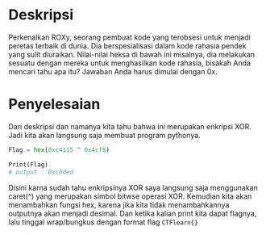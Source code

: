 # Deskripsi
Perkenalkan ROXy, seorang pembuat kode yang terobsesi untuk menjadi peretas terbaik di dunia. Dia berspesialisasi dalam kode rahasia pendek yang sulit diuraikan. Nilai-nilai heksa di bawah ini misalnya, dia melakukan sesuatu dengan mereka untuk menghasilkan kode rahasia, bisakah Anda mencari tahu apa itu? Jawaban Anda harus dimulai dengan 0x.

# Penyelesaian
Dari deskripsi dan namanya kita tahu bahwa ini merupakan enkripsi XOR. Jadi kita akan langsung saja membuat program pythonya.
```python
Flag = hex(0xc4115 ^ 0x4cf8)

Print(Flag)
# output : 0xc0ded
```
Disini karna sudah tahu enkripsinya XOR saya langsung saja menggunakan caret(^) yang merupakan simbol bitwse operasi XOR. Kemudian kita akan menambahkan fungsi hex, karena jika kita tidak menambahkannya outputnya akan menjadi desimal. Dan ketika kalian print kita dapat flagnya, lalu tinggal wrap/bungkus dengan format flag `CTFlearn{}`
